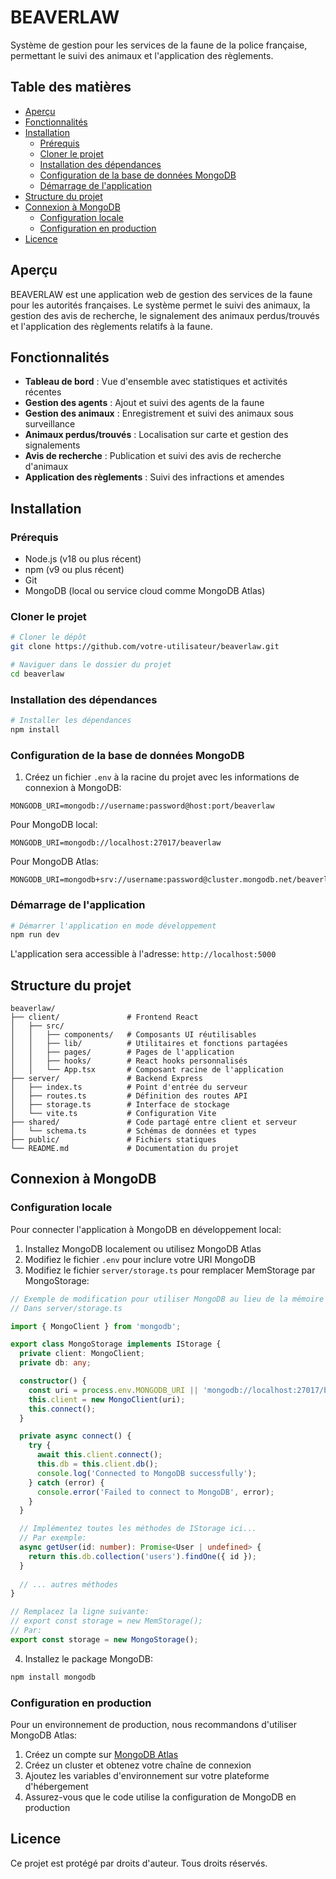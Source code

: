 # BEAVERLAW

Système de gestion pour les services de la faune de la police française, permettant le suivi des animaux et l'application des règlements.

## Table des matières

- [Aperçu](#aperçu)
- [Fonctionnalités](#fonctionnalités)
- [Installation](#installation)
  - [Prérequis](#prérequis)
  - [Cloner le projet](#cloner-le-projet)
  - [Installation des dépendances](#installation-des-dépendances)
  - [Configuration de la base de données MongoDB](#configuration-de-la-base-de-données-mongodb)
  - [Démarrage de l'application](#démarrage-de-lapplication)
- [Structure du projet](#structure-du-projet)
- [Connexion à MongoDB](#connexion-à-mongodb)
  - [Configuration locale](#configuration-locale)
  - [Configuration en production](#configuration-en-production)
- [Licence](#licence)

## Aperçu

BEAVERLAW est une application web de gestion des services de la faune pour les autorités françaises. Le système permet le suivi des animaux, la gestion des avis de recherche, le signalement des animaux perdus/trouvés et l'application des règlements relatifs à la faune.

## Fonctionnalités

- **Tableau de bord** : Vue d'ensemble avec statistiques et activités récentes
- **Gestion des agents** : Ajout et suivi des agents de la faune
- **Gestion des animaux** : Enregistrement et suivi des animaux sous surveillance
- **Animaux perdus/trouvés** : Localisation sur carte et gestion des signalements
- **Avis de recherche** : Publication et suivi des avis de recherche d'animaux
- **Application des règlements** : Suivi des infractions et amendes

## Installation

### Prérequis

- Node.js (v18 ou plus récent)
- npm (v9 ou plus récent)
- Git
- MongoDB (local ou service cloud comme MongoDB Atlas)

### Cloner le projet

```bash
# Cloner le dépôt
git clone https://github.com/votre-utilisateur/beaverlaw.git

# Naviguer dans le dossier du projet
cd beaverlaw
```

### Installation des dépendances

```bash
# Installer les dépendances
npm install
```

### Configuration de la base de données MongoDB

1. Créez un fichier `.env` à la racine du projet avec les informations de connexion à MongoDB:

```
MONGODB_URI=mongodb://username:password@host:port/beaverlaw
```

Pour MongoDB local:
```
MONGODB_URI=mongodb://localhost:27017/beaverlaw
```

Pour MongoDB Atlas:
```
MONGODB_URI=mongodb+srv://username:password@cluster.mongodb.net/beaverlaw
```

### Démarrage de l'application

```bash
# Démarrer l'application en mode développement
npm run dev
```

L'application sera accessible à l'adresse: `http://localhost:5000`

## Structure du projet

```
beaverlaw/
├── client/               # Frontend React
│   ├── src/
│   │   ├── components/   # Composants UI réutilisables
│   │   ├── lib/          # Utilitaires et fonctions partagées
│   │   ├── pages/        # Pages de l'application
│   │   ├── hooks/        # React hooks personnalisés
│   │   └── App.tsx       # Composant racine de l'application
├── server/               # Backend Express
│   ├── index.ts          # Point d'entrée du serveur
│   ├── routes.ts         # Définition des routes API
│   ├── storage.ts        # Interface de stockage
│   └── vite.ts           # Configuration Vite
├── shared/               # Code partagé entre client et serveur
│   └── schema.ts         # Schémas de données et types
├── public/               # Fichiers statiques
└── README.md             # Documentation du projet
```

## Connexion à MongoDB

### Configuration locale

Pour connecter l'application à MongoDB en développement local:

1. Installez MongoDB localement ou utilisez MongoDB Atlas
2. Modifiez le fichier `.env` pour inclure votre URI MongoDB
3. Modifiez le fichier `server/storage.ts` pour remplacer MemStorage par MongoStorage:

```typescript
// Exemple de modification pour utiliser MongoDB au lieu de la mémoire
// Dans server/storage.ts

import { MongoClient } from 'mongodb';

export class MongoStorage implements IStorage {
  private client: MongoClient;
  private db: any;

  constructor() {
    const uri = process.env.MONGODB_URI || 'mongodb://localhost:27017/beaverlaw';
    this.client = new MongoClient(uri);
    this.connect();
  }

  private async connect() {
    try {
      await this.client.connect();
      this.db = this.client.db();
      console.log('Connected to MongoDB successfully');
    } catch (error) {
      console.error('Failed to connect to MongoDB', error);
    }
  }

  // Implémentez toutes les méthodes de IStorage ici...
  // Par exemple:
  async getUser(id: number): Promise<User | undefined> {
    return this.db.collection('users').findOne({ id });
  }
  
  // ... autres méthodes
}

// Remplacez la ligne suivante:
// export const storage = new MemStorage();
// Par:
export const storage = new MongoStorage();
```

4. Installez le package MongoDB:

```bash
npm install mongodb
```

### Configuration en production

Pour un environnement de production, nous recommandons d'utiliser MongoDB Atlas:

1. Créez un compte sur [MongoDB Atlas](https://www.mongodb.com/cloud/atlas)
2. Créez un cluster et obtenez votre chaîne de connexion
3. Ajoutez les variables d'environnement sur votre plateforme d'hébergement
4. Assurez-vous que le code utilise la configuration de MongoDB en production

## Licence

Ce projet est protégé par droits d'auteur. Tous droits réservés.